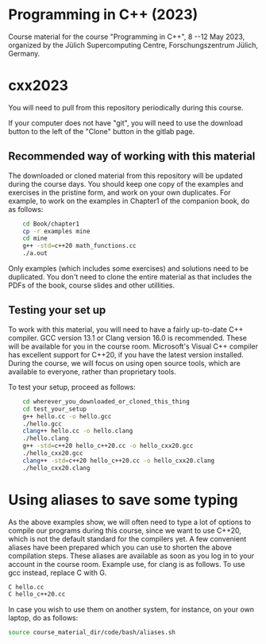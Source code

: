 # Programming in C++ (2023)

Course material for the course "Programming in C++", 8 --12 May 2023,
organized by the Jülich Supercomputing Centre,
Forschungszentrum Jülich, Germany.


# cxx2023

You will need to pull from this repository periodically during this course.

If your computer does not have "git", you will need to use the download
button to the left of the "Clone" button in the gitlab page.

## Recommended way of working with this material

The downloaded or cloned material from this repository will be updated
during the course days. You should keep one copy of the examples and
exercises in the pristine form, and work on your own duplicates.
For example, to work on the examples in Chapter1 of the companion book,
do as follows:

```bash
    cd Book/chapter1
    cp -r examples mine
    cd mine
    g++ -std=c++20 math_functions.cc
    ./a.out
```

Only examples (which includes some exercises) and solutions need to
be duplicated. You don't need to clone the entire material as that
includes the PDFs of the book, course slides and other utillities.


## Testing your set up

To work with this material, you will need to have a fairly up-to-date
C++ compiler. GCC version 13.1 or Clang version 16.0 is recommended.
These will be available for you in the course room.
Microsoft's Visual C++ compiler has excellent support for C++20, if
you have the latest version installed. During the course, we will focus
on using open source tools, which are available to everyone, rather
than proprietary tools.

To test your setup, proceed as follows:

```bash
    cd wherever_you_downloaded_or_cloned_this_thing
    cd test_your_setup
    g++ hello.cc -o hello.gcc
    ./hello.gcc
    clang++ hello.cc -o hello.clang
    ./hello.clang
    g++ -std=c++20 hello_c++20.cc -o hello_cxx20.gcc
    ./hello_cxx20.gcc
    clang++ -std=c++20 hello_c++20.cc -o hello_cxx20.clang
    ./hello_cxx20.clang
```

# Using aliases to save some typing

As the above examples show, we will often need to type a
lot of options to compile our programs during this course,
since we want to use C++20, which is not the default
standard for the compilers yet. A few convenient aliases
have been prepared which you can use to shorten the
above compilation steps. These aliases are available as
soon as you log in to your account in the course room.
Example use, for clang is as follows. To use gcc instead,
replace C with G.

```bash 
C hello.cc 
C hello_c++20.cc 
```

In case you wish to use them on another system, for instance,
on your own laptop, do as follows:

```bash
source course_material_dir/code/bash/aliases.sh
```

